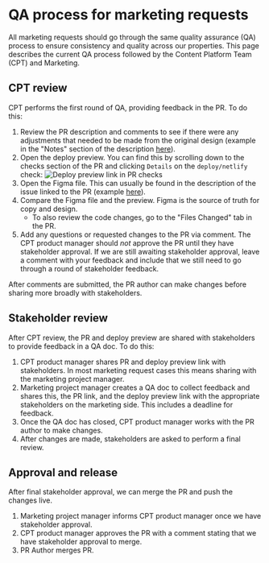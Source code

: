 # QA process for marketing requests

All marketing requests should go through the same quality assurance (QA) process to ensure consistency and quality across our properties. This page describes the current QA process followed by the Content Platform Team (CPT) and Marketing.

## CPT review

CPT performs the first round of QA, providing feedback in the PR. To do this:
1. Review the PR description and comments to see if there were any adjustments that needed to be made from the original design (example in the "Notes" section of the description [here](https://github.com/sourcegraph/about/pull/5204)). 
2. Open the deploy preview. You can find this by scrolling down to the checks section of the PR and clicking `Details` on the `deploy/netlify` check:
   ![Deploy preview link in PR checks](https://storage.googleapis.com/sourcegraph-assets/handbook/deploy-preview.png)
3. Open the Figma file. This can usually be found in the description of the issue linked to the PR (example [here](https://github.com/sourcegraph/about/issues/5172)).
4. Compare the Figma file and the preview. Figma is the source of truth for copy and design. 
     - To also review the code changes, go to the "Files Changed" tab in the PR. 
5. Add any questions or requested changes to the PR via comment. The CPT product manager should *not* approve the PR until they have stakeholder approval. If we are still awaiting stakeholder approval, leave a comment with your feedback and include that we still need to go through a round of stakeholder feedback.

After comments are submitted, the PR author can make changes before sharing more broadly with stakeholders.

## Stakeholder review

After CPT review, the PR and deploy preview are shared with stakeholders to provide feedback in a QA doc. To do this:
1. CPT product manager shares PR and deploy preview link with stakeholders. In most marketing request cases this means sharing with the marketing project manager.
2. Marketing project manager creates a QA doc to collect feedback and shares this, the PR link, and the deploy preview link with the appropriate stakeholders on the marketing side. This includes a deadline for feedback.
3. Once the QA doc has closed, CPT product manager works with the PR author to make changes.
4. After changes are made, stakeholders are asked to perform a final review.

## Approval and release

After final stakeholder approval, we can merge the PR and push the changes live.
1. Marketing project manager informs CPT product manager once we have stakeholder approval.
2. CPT product manager approves the PR with a comment stating that we have stakeholder approval to merge.
3. PR Author merges PR.
